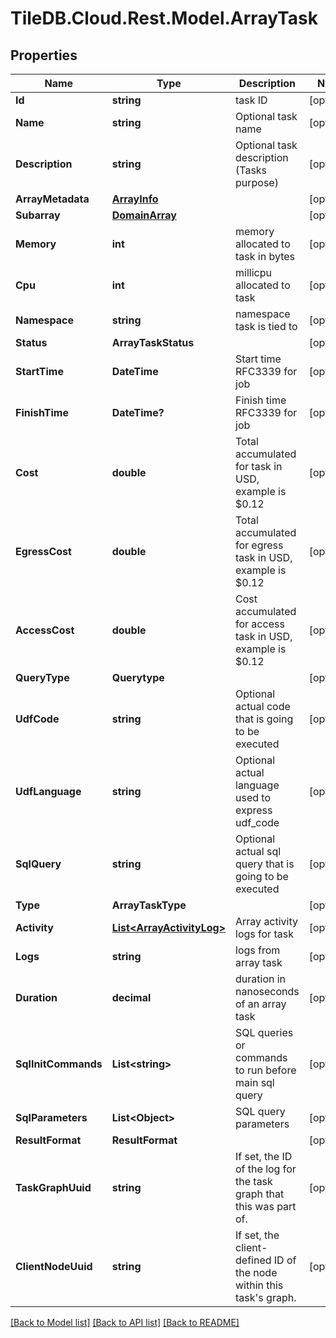 
# TileDB.Cloud.Rest.Model.ArrayTask

## Properties

Name | Type | Description | Notes
------------ | ------------- | ------------- | -------------
**Id** | **string** | task ID | [optional] 
**Name** | **string** | Optional task name | [optional] 
**Description** | **string** | Optional task description (Tasks purpose) | [optional] 
**ArrayMetadata** | [**ArrayInfo**](ArrayInfo.md) |  | [optional] 
**Subarray** | [**DomainArray**](DomainArray.md) |  | [optional] 
**Memory** | **int** | memory allocated to task in bytes | [optional] 
**Cpu** | **int** | millicpu allocated to task | [optional] 
**Namespace** | **string** | namespace task is tied to | [optional] 
**Status** | **ArrayTaskStatus** |  | [optional] 
**StartTime** | **DateTime** | Start time RFC3339 for job | [optional] 
**FinishTime** | **DateTime?** | Finish time RFC3339 for job | [optional] 
**Cost** | **double** | Total accumulated for task in USD, example is $0.12 | [optional] 
**EgressCost** | **double** | Total accumulated for egress task in USD, example is $0.12 | [optional] 
**AccessCost** | **double** | Cost accumulated for access task in USD, example is $0.12 | [optional] 
**QueryType** | **Querytype** |  | [optional] 
**UdfCode** | **string** | Optional actual code that is going to be executed | [optional] 
**UdfLanguage** | **string** | Optional actual language used to express udf_code | [optional] 
**SqlQuery** | **string** | Optional actual sql query that is going to be executed | [optional] 
**Type** | **ArrayTaskType** |  | [optional] 
**Activity** | [**List&lt;ArrayActivityLog&gt;**](ArrayActivityLog.md) | Array activity logs for task | [optional] 
**Logs** | **string** | logs from array task | [optional] 
**Duration** | **decimal** | duration in nanoseconds of an array task | [optional] 
**SqlInitCommands** | **List&lt;string&gt;** | SQL queries or commands to run before main sql query | [optional] 
**SqlParameters** | **List&lt;Object&gt;** | SQL query parameters | [optional] 
**ResultFormat** | **ResultFormat** |  | [optional] 
**TaskGraphUuid** | **string** | If set, the ID of the log for the task graph that this was part of.  | [optional] 
**ClientNodeUuid** | **string** | If set, the client-defined ID of the node within this task&#39;s graph.  | [optional] 

[[Back to Model list]](../README.md#documentation-for-models)
[[Back to API list]](../README.md#documentation-for-api-endpoints)
[[Back to README]](../README.md)

